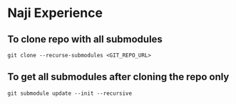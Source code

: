 # Naji Experience

## To clone repo with all submodules
`git clone --recurse-submodules <GIT_REPO_URL>`

## To get all submodules after cloning the repo only
`git submodule update --init --recursive`